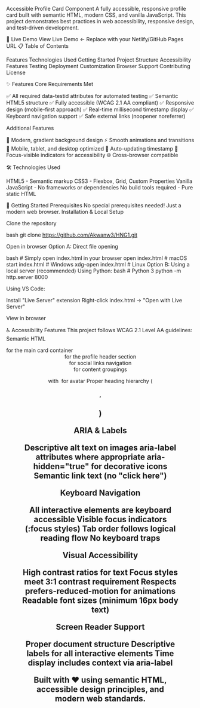Accessible Profile Card Component
A fully accessible, responsive profile card built with semantic HTML, modern CSS, and vanilla JavaScript. This project demonstrates best practices in web accessibility, responsive design, and test-driven development.

🌟 Live Demo
View Live Demo ← Replace with your Netlify/GitHub Pages URL
📋 Table of Contents

Features
Technologies Used
Getting Started
Project Structure
Accessibility Features
Testing
Deployment
Customization
Browser Support
Contributing
License

✨ Features
Core Requirements Met

✅ All required data-testid attributes for automated testing
✅ Semantic HTML5 structure
✅ Fully accessible (WCAG 2.1 AA compliant)
✅ Responsive design (mobile-first approach)
✅ Real-time millisecond timestamp display
✅ Keyboard navigation support
✅ Safe external links (noopener noreferrer)

Additional Features

🎨 Modern, gradient background design
⚡ Smooth animations and transitions
📱 Mobile, tablet, and desktop optimized
🔄 Auto-updating timestamp
🎯 Focus-visible indicators for accessibility
🌐 Cross-browser compatible

🛠 Technologies Used

HTML5 - Semantic markup
CSS3 - Flexbox, Grid, Custom Properties
Vanilla JavaScript - No frameworks or dependencies
No build tools required - Pure static HTML

🚀 Getting Started
Prerequisites
No special prerequisites needed! Just a modern web browser.
Installation & Local Setup

Clone the repository

bash   git clone https://github.com/Akwanw3/HNG1.git
   

Open in browser
Option A: Direct file opening

bash   # Simply open index.html in your browser
   open index.html  # macOS
   start index.html # Windows
   xdg-open index.html # Linux
Option B: Using a local server (recommended)
Using Python:
bash   # Python 3
   python -m http.server 8000
   
   
Using VS Code:

Install "Live Server" extension
Right-click index.html → "Open with Live Server"


View in browser

  
♿ Accessibility Features
This project follows WCAG 2.1 Level AA guidelines:
Semantic HTML

<article> for the main card container
<header> for the profile header section
<nav> for social links navigation
<section> for content groupings
<figure> with <img> for avatar
Proper heading hierarchy (<h1>, <h2>)

ARIA & Labels

Descriptive alt text on images
aria-label attributes where appropriate
aria-hidden="true" for decorative icons
Semantic link text (no "click here")

Keyboard Navigation

All interactive elements are keyboard accessible
Visible focus indicators (:focus styles)
Tab order follows logical reading flow
No keyboard traps

Visual Accessibility

High contrast ratios for text
Focus styles meet 3:1 contrast requirement
Respects prefers-reduced-motion for animations
Readable font sizes (minimum 16px body text)

Screen Reader Support

Proper document structure
Descriptive labels for all interactive elements
Time display includes context via aria-label




Built with ❤️ using semantic HTML, accessible design principles, and modern web standards.